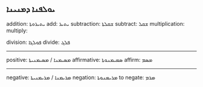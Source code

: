 ܝܘܠܦܢܐ ܕܡܢܝܢܐ
---

addition: ܝܬܝܪܘܬܐ
add: ܝܬܝܪ
subtraction: ܫܩܠܬܐ
subtract: ܫܩܠ
multiplication: 
multiply: 

division: ܦܘܠܓܐ
divide: ܦܠܓ

---

positive: ܡܣܝܡܢܐ /  ܡܣܝܡܢܝܬܐ
affirmative: ܣܡܝܡܢܘܬܐ
affirm: ܡܣܡ

---

negative: ܡܪܝܡܢܐ / ܡܪܝܡܢܝܬܐ
negation: ܡܪܝܡܢܘܬܐ
to negate: ܡܪܡ

